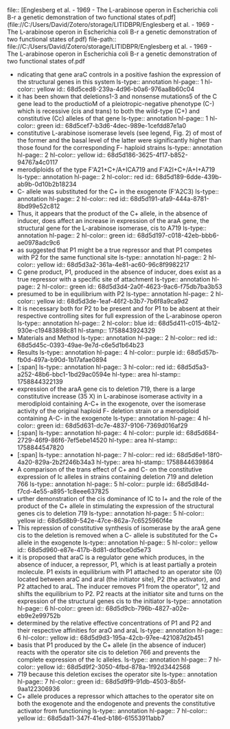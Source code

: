file:: [Englesberg et al. - 1969 - The L-arabinose operon in Escherichia coli B-r a genetic demonstration of two functional states of.pdf](file://C:/Users/David/Zotero/storage/LITIDBPR/Englesberg et al. - 1969 - The L-arabinose operon in Escherichia coli B-r a genetic demonstration of two functional states of.pdf)
file-path:: file://C:/Users/David/Zotero/storage/LITIDBPR/Englesberg et al. - 1969 - The L-arabinose operon in Escherichia coli B-r a genetic demonstration of two functional states of.pdf

- ndicating that gene araC controls in a positive fashion the expression of the structural genes in this system
  ls-type:: annotation
  hl-page:: 1
  hl-color:: yellow
  id:: 68d5ced8-239a-4d96-b0a6-976aa8b60c04
- it has been shown that deletions1-3 and nonsense mutations5 of the C gene lead to the productioM of a pleiotropic-negative phenotype (C-) which is recessive (cis and trans) to both the wild-type (C+) and constitutive (Cc) alleles of that gene
  ls-type:: annotation
  hl-page:: 1
  hl-color:: green
  id:: 68d5cef7-b3d6-4dec-989e-1cefdd87e1a0
- constitutive L-arabinose isomerase levels (see legend, Fig. 2) of most of the former and the basal level of the latter were significantly higher than those found for the corresponding F- haploid strains
  ls-type:: annotation
  hl-page:: 2
  hl-color:: yellow
  id:: 68d5d186-3625-4f17-b852-94767a4c0117
- merodiploids of the type F'A21+C+/A+ICA719 and F'A2I+C+/A+I+A719
  ls-type:: annotation
  hl-page:: 2
  hl-color:: red
  id:: 68d5d189-6dde-439b-ab9b-0d10b2b18234
- C- allele was substituted for the C+ in the exogenote (F'A2C3)
  ls-type:: annotation
  hl-page:: 2
  hl-color:: red
  id:: 68d5d191-afa9-444a-8781-8bd99e52c812
- Thus, it appears that the product of the C+ allele, in the absence of inducer, does affect an increase in expression of the araA gene, the structural gene for the L-arabinose isomerase, cis to A719
  ls-type:: annotation
  hl-page:: 2
  hl-color:: green
  id:: 68d5d197-c018-42eb-bbb6-ae0978adc9c6
- as suggested that P1 might be a true repressor and that P1 competes with P2 for the same functional site
  ls-type:: annotation
  hl-page:: 2
  hl-color:: yellow
  id:: 68d5d3a2-361a-4e81-ac60-96c8f9982217
- C gene product, P1, produced in the absence of inducer, does exist as a true repressor with a specific site of attachment
  ls-type:: annotation
  hl-page:: 2
  hl-color:: green
  id:: 68d5d3d4-2a0f-4623-9ac6-f75db7ba3b53
- presumed to be in equilibrium with P2
  ls-type:: annotation
  hl-page:: 2
  hl-color:: yellow
  id:: 68d5d3de-1eaf-46f2-b3b7-7b6f8a9ca9d2
- It is necessary both for P2 to be present and for P1 to be absent at their respective controlling sites for full expression of the L-arabinose operon
  ls-type:: annotation
  hl-page:: 2
  hl-color:: blue
  id:: 68d5d411-c015-4b12-930e-c19483898c81
  hl-stamp:: 1758843924329
- Materials and Method
  ls-type:: annotation
  hl-page:: 2
  hl-color:: red
  id:: 68d5d45c-0393-49ae-9e7d-c6e5d1b64b23
- Results
  ls-type:: annotation
  hl-page:: 4
  hl-color:: purple
  id:: 68d5d57b-fb0d-497a-b90d-1b17afae0894
- [:span]
  ls-type:: annotation
  hl-page:: 3
  hl-color:: red
  id:: 68d5d5a3-a252-48b6-bbc1-1bd29ac0594e
  hl-type:: area
  hl-stamp:: 1758844322139
- expression of the araA gene cis to deletion 719, there is a large constitutive increase (35 X) in L-arabinose isomerase activity in a merodiploid containing A-C+ in the exogenote, over the isomerase activity of the original haploid F- deletion strain or a merodiploid containing A-C- in the exogenote
  ls-type:: annotation
  hl-page:: 4
  hl-color:: green
  id:: 68d5d631-dc7e-4837-9106-7369d016af29
- [:span]
  ls-type:: annotation
  hl-page:: 4
  hl-color:: purple
  id:: 68d5d684-2729-46f9-86f6-7ef5ebe14520
  hl-type:: area
  hl-stamp:: 1758844547820
- [:span]
  ls-type:: annotation
  hl-page:: 7
  hl-color:: red
  id:: 68d5d6e1-18f0-4a20-829a-2b2f246b34a3
  hl-type:: area
  hl-stamp:: 1758844639864
- A comparison of the trans effect of C+ and C- on the constitutive expression of Ic alleles in strains containing deletion 719 and deletion 766
  ls-type:: annotation
  hl-page:: 5
  hl-color:: purple
  id:: 68d5d84d-f7cd-4e55-a895-1c8eee637825
- urther demonstration of the cis dominance of IC to I+ and the role of the product of the C+ allele in stimulating the expression of the structural genes cis to deletion 719
  ls-type:: annotation
  hl-page:: 5
  hl-color:: yellow
  id:: 68d5d8b9-542e-47ce-862a-7c6525960f4e
- This repression of constitutive synthesis of isomerase by the araA gene cis to the deletion is removed when a C- allele is substituted for the C+ allele in the exogenote
  ls-type:: annotation
  hl-page:: 5
  hl-color:: yellow
  id:: 68d5d960-e87e-417b-8d81-dd1bce0d5e73
- it is proposed that araC is a regulator gene which produces, in the absence of inducer, a repressor, P1, which is at least partially a protein molecule. P1 exists in equilibrium with P1 attached to an operator site (0) located between araC and araI (the initiator site), P2 (the activator), and P2 attached to araL. The inducer removes P1 from the operator", 12 and shifts the equilibrium to P2. P2 reacts at the initiator site and turns on the expression of the structural genes cis to the initiator
  ls-type:: annotation
  hl-page:: 6
  hl-color:: green
  id:: 68d5d9cb-796b-4827-a02e-eb9e2e99752b
- determined by the relative effective concentrations of P1 and P2 and their respective affinities for araO and araL
  ls-type:: annotation
  hl-page:: 6
  hl-color:: yellow
  id:: 68d5d9d3-195a-42cb-97ee-421087d2b451
- basis that P1 produced by the C+ allele (in the absence of inducer) reacts with the operator site cis to deletion 766 and prevents the complete expression of the Ic alleles.
  ls-type:: annotation
  hl-page:: 7
  hl-color:: yellow
  id:: 68d5d9f2-3050-4fbd-878a-1f92d3442568
- 719 because this deletion excises the operator site
  ls-type:: annotation
  hl-page:: 7
  hl-color:: green
  id:: 68d5d9f9-91db-4503-8b5f-9aa122306936
- C+ allele produces a repressor which attaches to the operator site on both the exogenote and the endogenote and prevents the constitutive activator from functioning
  ls-type:: annotation
  hl-page:: 7
  hl-color:: yellow
  id:: 68d5da11-347f-41ed-b186-61553911abb7